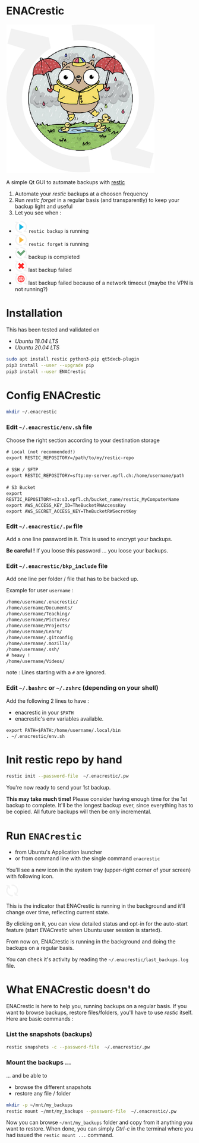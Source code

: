 # ENACrestic

![ENACrestic](doc_pixmaps/enacrestic.png)

A simple Qt GUI to automate backups with [restic](https://restic.net/)

1. Automate your *restic* backups at a choosen frequency
2. Run *restic forget* in a regular basis (and transparently) to keep your backup light and useful
3. Let you see when :
  + ![backup_in_progress](doc_pixmaps/backup_in_progress.png) `restic backup` is running
  + ![forget_in_progress](doc_pixmaps/forget_in_progress.png) `restic forget` is running
  + ![backup_success](doc_pixmaps/backup_success.png) backup is completed
  + ![backup_failed](doc_pixmaps/backup_failed.png) last backup failed
  + ![backup_no_network](doc_pixmaps/backup_no_network.png) last backup failed because of a network timeout (maybe the VPN is not running?)


# Installation

This has been tested and validated on

+ *Ubuntu 18.04 LTS*
+ *Ubuntu 20.04 LTS*

```bash
sudo apt install restic python3-pip qt5dxcb-plugin
pip3 install --user --upgrade pip
pip3 install --user ENACrestic
```


# Config ENACrestic

```bash
mkdir ~/.enacrestic
```

### Edit `~/.enacrestic/env.sh` file

Choose the right section according to your destination storage

```snip
# Local (not recommended!)
export RESTIC_REPOSITORY=/path/to/my/restic-repo

# SSH / SFTP
export RESTIC_REPOSITORY=sftp:my-server.epfl.ch:/home/username/path

# S3 Bucket
export RESTIC_REPOSITORY=s3:s3.epfl.ch/bucket_name/restic_MyComputerName
export AWS_ACCESS_KEY_ID=TheBucketRWAccessKey
export AWS_SECRET_ACCESS_KEY=TheBucketRWSecretKey
```

### Edit `~/.enacrestic/.pw` file

Add a one line password in it. This is used to encrypt your backups.

**Be careful !** If you loose this password ... you loose your backups.

### Edit `~/.enacrestic/bkp_include` file

Add one line per folder / file that has to be backed up.

Example for user `username` :

```snip
/home/username/.enacrestic/
/home/username/Documents/
/home/username/Teaching/
/home/username/Pictures/
/home/username/Projects/
/home/username/Learn/
/home/username/.gitconfig
/home/username/.mozilla/
/home/username/.ssh/
# heavy !
/home/username/Videos/
```

note : Lines starting with a `#` are ignored.

### Edit `~/.bashrc` or `~/.zshrc` (depending on your shell)

Add the following 2 lines to have :
+ enacrestic in your `$PATH`
+ enacrestic's env variables available.

```snip
export PATH=$PATH:/home/username/.local/bin
. ~/.enacrestic/env.sh
 ```


# Init restic repo by hand

```bash
restic init --password-file  ~/.enacrestic/.pw
```

You're now ready to send your 1st backup.

**This may take much time!** Please consider having enough time for the 1st backup to complete. It'll be the longest backup ever, since everything has to be copied. All future backups will then be only incremental.


# Run `ENACrestic`

+ from Ubuntu's Application launcher
+ or from command line with the single command `enacrestic`

You'll see a new icon in the system tray (upper-right corner of your screen) with following icon.

![just_launched](doc_pixmaps/just_launched.png)

This is the indicator that ENACrestic is running in the background and it'll change over time, reflecting current state.

By clicking on it, you can view detailed status and opt-in for the auto-start feature (start *ENACrestic* when Ubuntu user session is started).

From now on, ENACrestic is running in the background and doing the backups on a regular basis.

You can check it's activity by reading the `~/.enacrestic/last_backups.log` file.


# What ENACrestic doesn't do

ENACrestic is here to help you, running backups on a regular basis. If you want to browse backups, restore files/folders, you'll have to use *restic* itself. Here are basic commands :

### List the snapshots (backups)

```bash
restic snapshots -c --password-file  ~/.enacrestic/.pw
```

### Mount the backups ...

... and be able to
+ browse the different snapshots
+ restore any file / folder

```bash
mkdir -p ~/mnt/my_backups
restic mount ~/mnt/my_backups --password-file  ~/.enacrestic/.pw
```

Now you can browse `~/mnt/my_backups` folder and copy from it anything you want to restore. When done, you can simply *Ctrl-c* in the terminal where you had issued the `restic mount ...` command.
